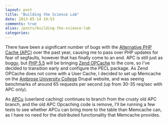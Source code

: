 ```yaml
---
layout: post
title: "Building the Science Lab"
date: 2013-05-14 19:53
comments: true
alias: /posts/building-the-science-lab
categories: 
---
```

There have been a significant number of bugs with the [Alternative PHP Cache (APC)](http://pecl.php.net/package/APC) over the past year, causing me to pass over PHP updates for fear of segfaults, however that has finally come to an end. APC is still just as buggy, but [PHP 5.5](https://wiki.php.net/rfc/optimizerplus) will be bringing [Zend OPCache](http://pecl.php.net/package/ZendOpcache) to the core, so I've decided to transition early and configure the PECL package. As Zend OPCache does not come with a User Cache, I decided to set up Memcache on the [Ambrose University College](https://ambrose.edu/) Drupal website, and was seeing benchmarks of around 65 requests per second (up from 30-35 req/sec with APC only).

As [APCu](https://github.com/krakjoe/apcu) (userland caching) continues to branch from the crusty old APC branch, and the old APC Opcaching code is remove, I'll be running a few tests to see whether APCu can bring more to the table than Memcache can, as I have no need for the distributed functionality that Memcache provides.
